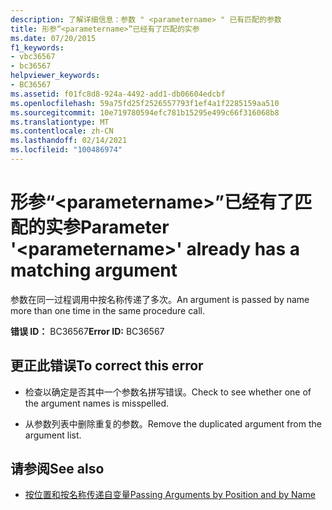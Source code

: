 ```yaml
---
description: 了解详细信息：参数 " <parametername> " 已有匹配的参数
title: 形参“<parametername>”已经有了匹配的实参
ms.date: 07/20/2015
f1_keywords:
- vbc36567
- bc36567
helpviewer_keywords:
- BC36567
ms.assetid: f01fc8d8-924a-4492-add1-db06604edcbf
ms.openlocfilehash: 59a75fd25f2526557793f1ef4a1f2285159aa510
ms.sourcegitcommit: 10e719780594efc781b15295e499c66f316068b8
ms.translationtype: MT
ms.contentlocale: zh-CN
ms.lasthandoff: 02/14/2021
ms.locfileid: "100486974"
---
```

# <a name="parameter-parametername-already-has-a-matching-argument"></a><span data-ttu-id="1967c-103">形参“\<parametername>”已经有了匹配的实参</span><span class="sxs-lookup"><span data-stu-id="1967c-103">Parameter '\<parametername>' already has a matching argument</span></span>

<span data-ttu-id="1967c-104">参数在同一过程调用中按名称传递了多次。</span><span class="sxs-lookup"><span data-stu-id="1967c-104">An argument is passed by name more than one time in the same procedure call.</span></span>  
  
 <span data-ttu-id="1967c-105">**错误 ID：** BC36567</span><span class="sxs-lookup"><span data-stu-id="1967c-105">**Error ID:** BC36567</span></span>  
  
## <a name="to-correct-this-error"></a><span data-ttu-id="1967c-106">更正此错误</span><span class="sxs-lookup"><span data-stu-id="1967c-106">To correct this error</span></span>  
  
- <span data-ttu-id="1967c-107">检查以确定是否其中一个参数名拼写错误。</span><span class="sxs-lookup"><span data-stu-id="1967c-107">Check to see whether one of the argument names is misspelled.</span></span>  
  
- <span data-ttu-id="1967c-108">从参数列表中删除重复的参数。</span><span class="sxs-lookup"><span data-stu-id="1967c-108">Remove the duplicated argument from the argument list.</span></span>  
  
## <a name="see-also"></a><span data-ttu-id="1967c-109">请参阅</span><span class="sxs-lookup"><span data-stu-id="1967c-109">See also</span></span>

- [<span data-ttu-id="1967c-110">按位置和按名称传递自变量</span><span class="sxs-lookup"><span data-stu-id="1967c-110">Passing Arguments by Position and by Name</span></span>](../programming-guide/language-features/procedures/passing-arguments-by-position-and-by-name.md)
